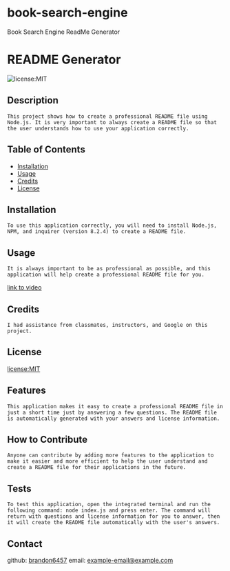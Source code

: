 # book-search-engine
Book Search Engine
ReadMe Generator
# README Generator
   ![license:MIT](https://img.shields.io/badge/license-MIT-blue)
  ## Description
    This project shows how to create a professional README file using Node.js. It is very important to always create a README file so that the user understands how to use your application correctly.
  ## Table of Contents
  
  - [Installation](#installation)
  - [Usage](#usage)
  - [Credits](#credits)
  - [License](#license)
  
  ## Installation
    To use this application correctly, you will need to install Node.js, NPM, and inquirer (version 8.2.4) to create a README file.
  ## Usage
    It is always important to be as professional as possible, and this application will help create a professional README file for you.

[link to video](/assets/images/README-video)

  ## Credits
    I had assistance from classmates, instructors, and Google on this project.
  ## License
  [license:MIT](https://opensource.org/licenses/MIT/)
  ## Features
    This application makes it easy to create a professional README file in just a short time just by answering a few questions. The README file is automatically generated with your answers and license information.
  ## How to Contribute
    Anyone can contribute by adding more features to the application to make it easier and more efficient to help the user understand and create a README file for their applications in the future.
  ## Tests
    To test this application, open the integrated terminal and run the following command: node index.js and press enter. The command will return with questions and license information for you to answer, then it will create the README file automatically with the user's answers.
  ## Contact
  github: [brandon6457](https://github.com/brandon6457)
  email: example-email@example.com